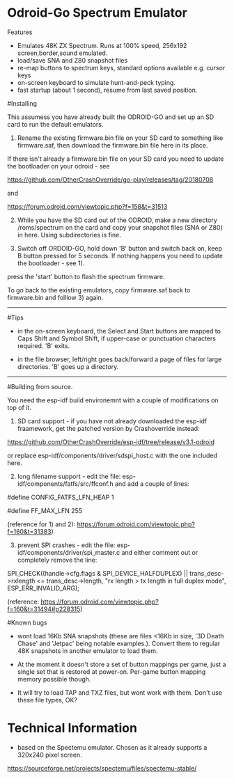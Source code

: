 # Odroid-Go Spectrum Emulator

Features

- Emulates 48K ZX Spectrum. Runs at 100% speed, 256x192 screen,border,sound emulated.
- load/save SNA and Z80 snapshot files
- re-map buttons to spectrum keys, standard options available e.g. cursor keys
- on-screen keyboard to simulate hunt-and-peck typing.
- fast startup (about 1 second), resume from last saved position.

#Installing

This assumess you have already built the ODROID-GO and set up an SD card to run the default emulators.

1) Rename the existing firmware.bin file on your SD card to something like firmware.saf, then download the firmware.bin file here in its place. 

If there isn't already a firmware.bin file on your SD card you need to update the bootloader on your odroid - see 

https://github.com/OtherCrashOverride/go-play/releases/tag/20180708

and

https://forum.odroid.com/viewtopic.php?f=158&t=31513

2) While you have the SD card out of the ODROID, make a new directory /roms/spectrum on the card and copy your snapshot files (SNA or Z80) in here.  Using subdirectories is fine.

3) Switch off ORDOID-GO, hold down 'B' button and switch back on, keep  B button
pressed for 5 seconds. If nothing happens you need to update the bootloader - see 1).

press the 'start' button to flash the spectrum firmware.

To go back to the existing emulators, copy firmware.saf back to firmware.bin
and folllow 3) again.

---
#Tips

- in the on-screen keyboard, the Select and Start buttons are mapped to Caps Shift
and Symbol Shift, if upper-case or punctuation characters required. 'B' exits.

- in the file browser, left/right goes back/forward a page of files for large directories. 'B' goes up a directory.

---
#Building from source.

You need the esp-idf build environemnt with a couple of modifications on top of it.

1) SD card support - if you have not already downloaded the esp-idf fraamework, get the patched version by Crashoverride instead: 

https://github.com/OtherCrashOverride/esp-idf/tree/release/v3.1-odroid

or replace esp-idf/components/driver/sdspi_host.c with the one included here.

2) long filename support - edit the file:
esp-idf/components/fatfs/src/ffconf.h
and add a couple of lines:

  #define CONFIG_FATFS_LFN_HEAP 1

  #define FF_MAX_LFN 255

(reference for 1) and 2):  https://forum.odroid.com/viewtopic.php?f=160&t=31383)

3) prevent SPI crashes - edit the file:
esp-idf/components/driver/spi_master.c
and either comment out or completely remove  the line:

SPI_CHECK((handle->cfg.flags & SPI_DEVICE_HALFDUPLEX) || trans_desc->rxlength <= trans_desc->length, "rx length > tx length in full duplex mode", ESP_ERR_INVALID_ARG);

(reference: https://forum.odroid.com/viewtopic.php?f=160&t=31494#p228315)

#Known bugs

- wont load 16Kb SNA snapshots (these are files <16Kb in size, '3D Death Chase' and 'Jetpac' being
  notable examples.). Convert them to regular 48K snapshots in another emulator to load them.

- At the moment it doesn't store a set of button mappings per game, just a single set that
is restored at power-on. Per-game button mapping memory possible though.

- It will try to load TAP and TXZ files, but wont work with them. Don't use these file types, OK?

# Technical Information

- based on the Spectemu emulator. Chosen as it already supports a 320x240 pixel screen.

https://sourceforge.net/projects/spectemu/files/spectemu-stable/
